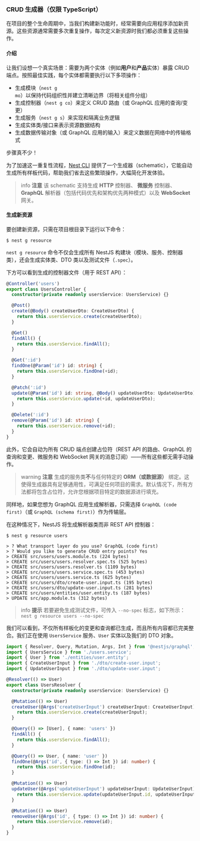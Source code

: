 ### CRUD 生成器（仅限 TypeScript）

在项目的整个生命周期中，当我们构建新功能时，经常需要向应用程序添加新资源。这些资源通常需要多次重复操作，每次定义新资源时我们都必须重复这些操作。

#### 介绍

让我们设想一个真实场景：需要为两个实体（例如**用户**和**产品**实体）暴露 CRUD 端点。按照最佳实践，每个实体都需要执行以下多项操作：

- 生成模块（`nest g mo`）以保持代码组织性并建立清晰边界（将相关组件分组）
- 生成控制器（`nest g co`）来定义 CRUD 路由（或 GraphQL 应用的查询/变更）
- 生成服务（`nest g s`）来实现和隔离业务逻辑
- 生成实体类/接口来表示资源数据结构
- 生成数据传输对象（或 GraphQL 应用的输入）来定义数据在网络中的传输格式

步骤真不少！

为了加速这一重复性流程，[Nest CLI](/cli/overview) 提供了一个生成器（schematic），它能自动生成所有样板代码，帮助我们省去这些繁琐操作，大幅简化开发体验。

> info **注意** 该 schematic 支持生成 **HTTP** 控制器、 **微服务** 控制器、**GraphQL** 解析器（包括代码优先和架构优先两种模式）以及 **WebSocket** 网关。

#### 生成新资源

要创建新资源，只需在项目根目录下运行以下命令：

```shell
$ nest g resource
```

`nest g resource` 命令不仅会生成所有 NestJS 构建块（模块、服务、控制器类），还会生成实体类、DTO 类以及测试文件（`.spec`）。

下方可以看到生成的控制器文件（用于 REST API）：

```typescript
@Controller('users')
export class UsersController {
  constructor(private readonly usersService: UsersService) {}

  @Post()
  create(@Body() createUserDto: CreateUserDto) {
    return this.usersService.create(createUserDto);
  }

  @Get()
  findAll() {
    return this.usersService.findAll();
  }

  @Get(':id')
  findOne(@Param('id') id: string) {
    return this.usersService.findOne(+id);
  }

  @Patch(':id')
  update(@Param('id') id: string, @Body() updateUserDto: UpdateUserDto) {
    return this.usersService.update(+id, updateUserDto);
  }

  @Delete(':id')
  remove(@Param('id') id: string) {
    return this.usersService.remove(+id);
  }
}
```

此外，它会自动为所有 CRUD 端点创建占位符（REST API 的路由、GraphQL 的查询和变更、微服务和 WebSocket 网关的消息订阅）——所有这些都无需手动操作。

> warning **注意** 生成的服务类**不**与任何特定的 **ORM（或数据源）** 绑定。这使得生成器具有足够通用性，可满足任何项目的需求。默认情况下，所有方法都将包含占位符，允许您根据项目特定的数据源进行填充。

同样地，如果您想为 GraphQL 应用生成解析器，只需选择 `GraphQL (code first)`（或 `GraphQL (schema first)`）作为传输层。

在这种情况下，NestJS 将生成解析器类而非 REST API 控制器：

```shell
$ nest g resource users

> ? What transport layer do you use? GraphQL (code first)
> ? Would you like to generate CRUD entry points? Yes
> CREATE src/users/users.module.ts (224 bytes)
> CREATE src/users/users.resolver.spec.ts (525 bytes)
> CREATE src/users/users.resolver.ts (1109 bytes)
> CREATE src/users/users.service.spec.ts (453 bytes)
> CREATE src/users/users.service.ts (625 bytes)
> CREATE src/users/dto/create-user.input.ts (195 bytes)
> CREATE src/users/dto/update-user.input.ts (281 bytes)
> CREATE src/users/entities/user.entity.ts (187 bytes)
> UPDATE src/app.module.ts (312 bytes)
```

> info **提示** 若要避免生成测试文件，可传入 `--no-spec` 标志，如下所示： `nest g resource users --no-spec`

我们可以看到，不仅所有样板化的变更和查询都已生成，而且所有内容都已完美整合。我们正在使用 `UsersService` 服务、`User` 实体以及我们的 DTO 对象。

```typescript
import { Resolver, Query, Mutation, Args, Int } from '@nestjs/graphql';
import { UsersService } from './users.service';
import { User } from './entities/user.entity';
import { CreateUserInput } from './dto/create-user.input';
import { UpdateUserInput } from './dto/update-user.input';

@Resolver(() => User)
export class UsersResolver {
  constructor(private readonly usersService: UsersService) {}

  @Mutation(() => User)
  createUser(@Args('createUserInput') createUserInput: CreateUserInput) {
    return this.usersService.create(createUserInput);
  }

  @Query(() => [User], { name: 'users' })
  findAll() {
    return this.usersService.findAll();
  }

  @Query(() => User, { name: 'user' })
  findOne(@Args('id', { type: () => Int }) id: number) {
    return this.usersService.findOne(id);
  }

  @Mutation(() => User)
  updateUser(@Args('updateUserInput') updateUserInput: UpdateUserInput) {
    return this.usersService.update(updateUserInput.id, updateUserInput);
  }

  @Mutation(() => User)
  removeUser(@Args('id', { type: () => Int }) id: number) {
    return this.usersService.remove(id);
  }
}
```
